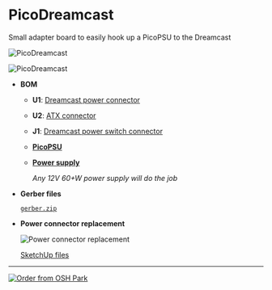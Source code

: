 # PicoDreamcast

Small adapter board to easily hook up a PicoPSU to the Dreamcast

![PicoDreamcast](https://github.com/chriz2600/PicoDreamcast/raw/master/assets/pico_dreamcast.jpg)

![PicoDreamcast](https://github.com/chriz2600/PicoDreamcast/raw/master/assets/board.png)

- **BOM**

    - **U1**: [Dreamcast power connector](https://www.digikey.com/product-detail/en/molex-connector-corporation/09-48-3064/WM13523-ND/863357)

    - **U2**: [ATX connector](https://www.aliexpress.com/item/5pcs-Motherboard-ATX-4-2-mm-24-pin-Male-Header-Pins-24-P-Mainboard-CPU-Power/32854035770.html)

    - **J1**: [Dreamcast power switch connector](https://www.digikey.com/product-detail/en/te-connectivity-amp-connectors/1-1123724-2/A106608-ND/686935)

    - [**PicoPSU**](http://www.mini-box.com/picoPSU-90)

    - [**Power supply**](https://www.amazon.de/gp/product/B00NWH1FTS/)

        *Any 12V 60+W power supply will do the job*

- **Gerber files**

    [`gerber.zip`](https://github.com/chriz2600/PicoDreamcast/blob/master/gerber.zip)

- **Power connector replacement**

    ![Power connector replacement](https://github.com/chriz2600/PicoDreamcast/raw/master/assets/connector.png)

    [SketchUp files](https://github.com/chriz2600/PicoDreamcast/tree/master/3dprinted)

---

<a href="https://oshpark.com/shared_projects/JLMaqgx3"><img src="https://oshpark.com/assets/badge-5b7ec47045b78aef6eb9d83b3bac6b1920de805e9a0c227658eac6e19a045b9c.png" alt="Order from OSH Park"></img></a>
